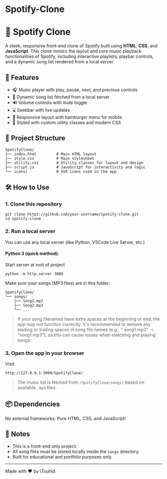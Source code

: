 # Spotify-Clone

# 🎵 Spotify Clone

A sleek, responsive front-end clone of Spotify built using **HTML**, **CSS**, and **JavaScript**. This clone mimics the layout and core music playback functionalities of Spotify, including interactive playlists, playbar controls, and a dynamic song list rendered from a local server.

## 🚀 Features

- 🎧 Music player with play, pause, next, and previous controls
- 📃 Dynamic song list fetched from a local server
- 🔊 Volume controls with mute toggle
- ⌛ Seekbar with live updates
- 📱 Responsive layout with hamburger menu for mobile
- 🎨 Styled with custom utility classes and modern CSS

## 📁 Project Structure
```
SpotifyClone/
├── index.html         # Main HTML layout
├── style.css          # Main stylesheet
├── utility.css        # Utility classes for layout and design
├── script.js          # JavaScript for interactivity and logic
└── icons/             # SVG icons used in the app

```

## 🛠️ How to Use

### 1. Clone this repository

```
git clone https://github.com/your-username/spotify-clone.git
cd spotify-clone
````

### 2. Run a local server

You can use any local server (like Python, VSCode Live Server, etc.)

#### Python 3 (quick method):

Start server at root of project
```
python -m http.server 3000
```

Make sure your songs (MP3 files) are in this folder:

```
SpotifyClone/
└── songs/
    ├── Song1.mp3
    ├── Song2.mp3
    └── ...
```

>If your song filenames have extra spaces at the beginning or end, the app may not function correctly.
>It's recommended to remove any leading or trailing spaces in song file names (e.g., " song1.mp3" ➝ "song1.mp3"), as this can cause issues when matching and playing songs.


### 3. Open the app in your browser

Visit:

```
http://127.0.0.1:3000/SpotifyClone/
```

> The music list is fetched from `/SpotifyClone/songs/` based on available `.mp3` files.


## 📦 Dependencies

No external frameworks. Pure HTML, CSS, and JavaScript!

## 📌 Notes

* This is a front-end only project.
* All song files must be stored locally inside the `songs` directory.
* Built for educational and portfolio purposes only.


---

Made with ❤️ by \Touhid



